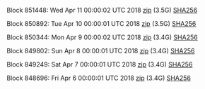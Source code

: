 Block 851448: Wed Apr 11 00:00:02 UTC 2018 [zip](https://dash-bootstrap.ams3.digitaloceanspaces.com/mainnet/2018-04-11/bootstrap.dat.zip) (3.5G) [SHA256](https://dash-bootstrap.ams3.digitaloceanspaces.com/mainnet/2018-04-11/sha256.txt)

Block 850892: Tue Apr 10 00:00:01 UTC 2018 [zip](https://dash-bootstrap.ams3.digitaloceanspaces.com/mainnet/2018-04-10/bootstrap.dat.zip) (3.5G) [SHA256](https://dash-bootstrap.ams3.digitaloceanspaces.com/mainnet/2018-04-10/sha256.txt)

Block 850344: Mon Apr  9 00:00:02 UTC 2018 [zip](https://dash-bootstrap.ams3.digitaloceanspaces.com/mainnet/2018-04-09/bootstrap.dat.zip) (3.4G) [SHA256](https://dash-bootstrap.ams3.digitaloceanspaces.com/mainnet/2018-04-09/sha256.txt)

Block 849802: Sun Apr  8 00:00:01 UTC 2018 [zip](https://dash-bootstrap.ams3.digitaloceanspaces.com/mainnet/2018-04-08/bootstrap.dat.zip) (3.4G) [SHA256](https://dash-bootstrap.ams3.digitaloceanspaces.com/mainnet/2018-04-08/sha256.txt)

Block 849249: Sat Apr  7 00:00:01 UTC 2018 [zip](https://dash-bootstrap.ams3.digitaloceanspaces.com/mainnet/2018-04-07/bootstrap.dat.zip) (3.4G) [SHA256](https://dash-bootstrap.ams3.digitaloceanspaces.com/mainnet/2018-04-07/sha256.txt)

Block 848696: Fri Apr  6 00:00:01 UTC 2018 [zip](https://dash-bootstrap.ams3.digitaloceanspaces.com/mainnet/2018-04-06/bootstrap.dat.zip) (3.4G) [SHA256](https://dash-bootstrap.ams3.digitaloceanspaces.com/mainnet/2018-04-06/sha256.txt)
